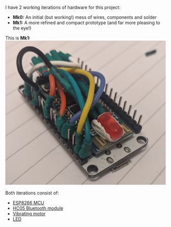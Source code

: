 I have 2 working iterations of hardware for this project: 
- __Mk0:__ An initial (but working!) mess of wires, components and solder
- __Mk1:__ A more refined and compact prototype (and far more pleasing to the eye!)

This is __Mk1:__  
![Mk1](docs/Mk1.png)

Both iterations consist of:

- [ESP8266 MCU](https://www.amazon.co.uk/IZOKEE-Internet-Development-Wireless-Compatible/dp/B01N4OYOKD/ref=sr_1_2?dchild=1&keywords=esp8266+nodemcu&qid=1596736642&s=computers&sr=1-2)
- [HC05 Bluetooth module](https://www.amazon.co.uk/DSD-TECH-HC-05-Pass-through-Communication/dp/B01G9KSAF6/ref=sr_1_1?dchild=1&keywords=hc05&qid=1596736701&s=computers&sr=1-1)
- [Vibrating motor](https://shop.pimoroni.com/products/vibrating-mini-motor-disc?variant=1038384249&currency=GBP&utm_source=google&utm_medium=cpc&utm_campaign=google+shopping&gclid=EAIaIQobChMIgO3h8pOH6wIVh7PtCh3huQKmEAQYAiABEgKKjfD_BwE)
- [LED](https://shop.pimoroni.com/products/led-3mm-pack-of-10?variant=32754744714)
